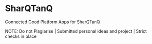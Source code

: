 # SharQTanQ
Connected Good Platform Apps for SharQTanQ


NOTE: Do not Plagiarise | Submitted personal ideas and project | Strict checks in place
